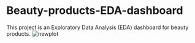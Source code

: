 # Beauty-products-EDA-dashboard
This project is an Exploratory Data Analysis (EDA) dashboard for beauty products. 
![newplot](https://github.com/twinklearya/Beauty-products-EDA-dashboard/assets/157948221/2fa05684-f5f0-4eda-b131-90a2baba2205)

